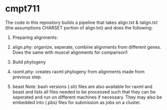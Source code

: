 # cmpt711

The code in this repository builds a pipeline that takes align.txt & talign.txt (the assumptions CHARSET portion of align.txt) and does the following:

1. Preparing alignments:
  1. align.phy: organize, seperate, combine alignments from different genes. Does the same with muscel alignments for comparison1

2. Build phylogeny
  1. raxml.phy: creates raxml phylogeny from alignments made from previous step.
  2. beast
  Note: bash versions (.sh) files are also available for raxml and beast and lists all files needed to be processed such that they can be seperated and run on different machines if necessary. They may also be embedded into (.pbs) files for submission as jobs on a cluster.
